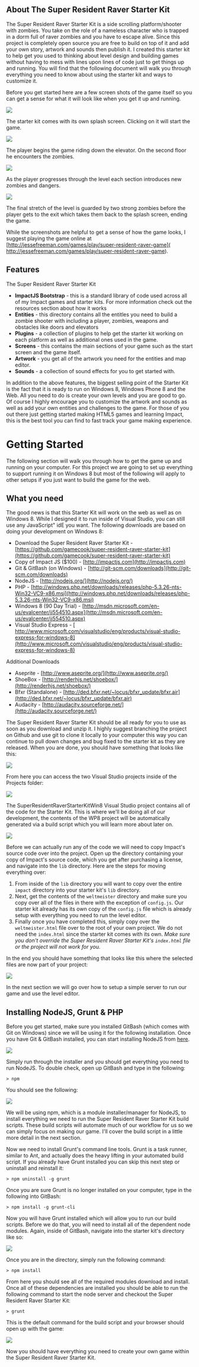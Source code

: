 ## About The Super Resident Raver Starter Kit

The Super Resident Raver Starter Kit is a side scrolling platform/shooter with
zombies. You take on the role of a nameless character who is trapped in a dorm
full of raver zombies and you have to escape alive. Since this project is
completely open source you are free to build on top of it and add your own
story, artwork and sounds then publish it. I created this starter kit to help
get you used to thinking about level design and building games without having
to mess with lines upon lines of code just to get things up and running. You
will find that the following document will walk you through everything you
need to know about using the starter kit and ways to customize it.

Before you get started here are a few screen shots of the game itself so you
can get a sense for what it will look like when you get it up and running.

![](http://jessefreeman.com/wp-content/uploads/2013/07/rrsk-image01.jpg)

The starter kit comes with its own splash screen. Clicking on it will start
the game.

![](http://jessefreeman.com/wp-content/uploads/2013/07/rrsk-image02.jpg)

The player begins the game riding down the elevator. On the second floor he
encounters the zombies.

![](http://jessefreeman.com/wp-content/uploads/2013/07/rrsk-image03.jpg)

As the player progresses through the level each section introduces new zombies
and dangers.

![](http://jessefreeman.com/wp-content/uploads/2013/07/rrsk-image04.jpg)

The final stretch of the level is guarded by two strong zombies before the
player gets to the exit which takes them back to the splash screen, ending the
game.

While the screenshots are helpful to get a sense of how the game looks, I
suggest playing the game online at
[http://jessefreeman.com/games/play/super-resident-raver-game](
http://jessefreeman.com/games/play/super-resident-raver-game).

## Features

The Super Resident Raver Starter Kit

  * **ImpactJS Bootstrap** - this is a standard library of code used across all of my Impact games and starter kits. For more information check out the resources section about how it works
  * **Entities** - this directory contains all the entitles you need to build a zombie shooter with including a player, zombies, weapons and obstacles like doors and elevators
  * **Plugins** - a collection of plugins to help get the starter kit working on each platform as well as additional ones used in the game.
  * **Screens** - this contains the main sections of your game such as the start screen and the game itself.
  * **Artwork** - you get all of the artwork you need for the entities and map editor.
  * **Sounds** - a collection of sound effects for you to get started with.

In addition to the above features, the biggest selling point of the Starter
Kit is the fact that it is ready to run on Windows 8, Windows Phone 8 and the
Web. All you need to do is create your own levels and you are good to go. Of
course I highly encourage you to customize the artwork and sounds as well as
add your own entities and challenges to the game. For those of you out there
just getting started making HTML5 games and learning Impact, this is the best
tool you can find to fast track your game making experience.

# Getting Started

The following section will walk you through how to get the game up and running
on your computer. For this project we are going to set up everything to
support running it on Windows 8 but most of the following will apply to other
setups if you just want to build the game for the web.

## What you need

The good news is that this Starter Kit will work on the web as well as on
Windows 8. While I designed it to run inside of Visual Studio, you can still
use any JavaScript" idE you want. The following downloads are based on doing
your development on Windows 8:

  * Download the Super Resident Raver Starter Kit - [https://github.com/gamecook/super-resident-raver-starter-kit](https://github.com/gamecook/super-resident-raver-starter-kit)
  * Copy of Impact JS ($100) - [http://impactjs.com](http://impactjs.com)
  * Git &amp; GitBash (on Windows) - [http://git-scm.com/downloads](http://git-scm.com/downloads)
  * NodeJS - [http://nodejs.org/](http://nodejs.org/)
  * PHP - [http://windows.php.net/downloads/releases/php-5.3.26-nts-Win32-VC9-x86.msi](http://windows.php.net/downloads/releases/php-5.3.26-nts-Win32-VC9-x86.msi)
  * Windows 8 (90 Day Trial) - [http://msdn.microsoft.com/en-us/evalcenter/jj554510.aspx](http://msdn.microsoft.com/en-us/evalcenter/jj554510.aspx)
  * Visual Studio Express - [ http://www.microsoft.com/visualstudio/eng/products/visual-studio-express-for-windows-8](http://www.microsoft.com/visualstudio/eng/products/visual-studio-express-for-windows-8)

Additional Downloads

* Aseprite - [http://www.aseprite.org/](http://www.aseprite.org/)
* ShoeBox - [http://renderhjs.net/shoebox/](http://renderhjs.net/shoebox/)
* Bfxr (Standalone) - [http://ded.bfxr.net/~locus/bfxr_update/bfxr.air](http://ded.bfxr.net/~locus/bfxr_update/bfxr.air)
* Audacity - [http://audacity.sourceforge.net/](http://audacity.sourceforge.net/)

The Super Resident Raver Starter Kit should be all ready for you to use as
soon as you download and unzip it. I highly suggest branching the project on
Github and use git to clone it locally to your computer this way you can
continue to pull down changes and bug fixed to the starter kit as they are
released. When you are done, you should have something that looks like this:

![](http://jessefreeman.com/wp-content/uploads/2013/07/rrsk-image05.jpg)

From here you can access the two Visual Studio projects inside of the Projects
folder:

![](http://jessefreeman.com/wp-content/uploads/2013/07/rrsk-image06.jpg)

The SuperResidentRaverStarterKitWin8 Visual Studio project contains all of the
code for the Starter Kit. This is where we'll be doing all of our development,
the contents of the WP8 project will be automatically generated via a build
script which you will learn more about later on.

![](http://jessefreeman.com/wp-content/uploads/2013/07/rrsk-image07.jpg)

Before we can actually run any of the code we will need to copy Impact's
source code over into the project. Open up the directory containing your copy
of Impact's source code, which you get after purchasing a license, and
navigate into the `lib` directory. Here are the steps for moving everything
over:

  1. From inside of the `lib` directory you will want to copy over the entire `impact` directory into your starter kit's `lib` directory.
  2. Next, get the contents of the `weltmeister` directory and make sure you copy over all of the files in there with the exception of `config.js`. Our starter kit already has its own copy of the `config.js` file which is already setup with everything you need to run the level editor.
  3. Finally once you have completed this, simply copy over the `weltmeister.html` file over to the root of your own project. We do not need the `index.html` since the starter kit comes with its own. _Make sure you don't override the Super Resident Raver Starter Kit's `index.html` file or the project will not work for you._

In the end you should have something that looks like this where the selected
files are now part of your project:

![](http://jessefreeman.com/wp-content/uploads/2013/07/rrsk-image08.png)

In the next section we will go over how to setup a simple server to run our
game and use the level editor.

## Installing NodeJS, Grunt &amp; PHP

Before you get started, make sure you installed GitBash (which comes with Git
on Windows) since we will be using it for the following installation. Once you
have Git &amp; GitBash installed, you can start installing NodeJS from
[here](http://nodejs.org/).

![](http://jessefreeman.com/wp-content/uploads/2013/07/rrsk-image09.png)

Simply run through the installer and you should get everything you need to run
NodeJS. To double check, open up GitBash and type in the following:

    > npm

You should see the following:

![](http://jessefreeman.com/wp-content/uploads/2013/07/rrsk-image10.jpg)

We will be using npm, which is a module installer/manager for NodeJS, to
install everything we need to run the Super Resident Raver Starter Kit build
scripts. These build scripts will automate much of our workflow for us so we
can simply focus on making our game. I'll cover the build script in a little
more detail in the next section.

Now we need to install Grunt's command line tools. Grunt is a task runner,
similar to Ant, and actually does the heavy lifting in your automated build
script. If you already have Grunt installed you can skip this next step or
uninstall and reinstall it:

    
    > npm uninstall -g grunt

Once you are sure Grunt is no longer installed on your computer, type in the
following into GitBash:

    
    > npm install -g grunt-cli

Now you will have Grunt installed which will allow you to run our build
scripts. Before we do that, you will need to install all of the dependent node
modules. Again, inside of GitBash, navigate into the starter kit's directory
like so:

![](http://jessefreeman.com/wp-content/uploads/2013/07/rrsk-image11.jpg)

Once you are in the directory, simply run the following command:

    
    > npm install

From here you should see all of the required modules download and install.
Once all of these dependencies are installed you should be able to run the
following command to start the node server and checkout the Super Resident
Raver Starter Kit:

    
    > grunt

This is the default command for the build script and your browser should open
up with the game:

![](http://jessefreeman.com/wp-content/uploads/2013/07/rrsk-image13.jpg)

Now you should have everything you need to create your own game within the
Super Resident Raver Starter Kit.


